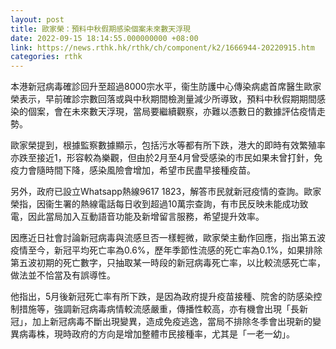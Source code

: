 ```yaml
---
layout: post
title: 歐家榮：預料中秋假期感染個案未來數天浮現
date: 2022-09-15 18:14:55.000000000 +08:00
link: https://news.rthk.hk/rthk/ch/component/k2/1666944-20220915.htm
categories: rthk
---
```


本港新冠病毒確診回升至超過8000宗水平，衞生防護中心傳染病處首席醫生歐家榮表示，早前確診宗數回落或與中秋期間檢測量減少所導致，預料中秋假期期間感染的個案，會在未來數天浮現，當局要繼續觀察，亦難以憑數日的數據評估疫情走勢。

歐家榮提到，根據監察數據顯示，包括污水等都有所下跌，港大的即時有效繁殖率亦跌至接近1，形容較為樂觀，但由於2月至4月曾受感染的市民如果未曾打針，免疫力會隨時間下降，感染風險會增加，希望市民盡早接種疫苗。

另外，政府已設立Whatsapp熱線9617 1823，解答市民就新冠疫情的查詢。歐家榮指，因衞生署的熱線電話每日收到超過10萬宗查詢，有市民反映未能成功致電，因此當局加入互動語音功能及新增留言服務，希望提升效率。

因應近日社會討論新冠病毒與流感旦否一樣輕微，歐家榮主動作回應，指出第五波疫情至今，新冠平均死亡率為0.6%，歷年季節性流感的死亡率為0.1%，如果排除第五波初期的死亡數字，只抽取某一時段的新冠病毒死亡率，以比較流感死亡率，做法並不恰當及有誤導性。

他指出，5月後新冠死亡率有所下跌，是因為政府提升疫苗接種、院舍的防感染控制措施等，強調新冠病毒病情較流感嚴重，傳播性較高，亦有機會出現「長新冠」，加上新冠病毒不斷出現變異，造成免疫逃逸，當局不排除冬季會出現新的變異病毒株，現時政府的方向是增加整體市民接種率，尤其是「一老一幼」。
